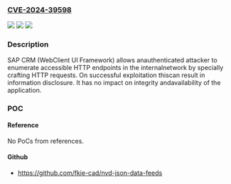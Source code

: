 ### [CVE-2024-39598](https://cve.mitre.org/cgi-bin/cvename.cgi?name=CVE-2024-39598)
![](https://img.shields.io/static/v1?label=Product&message=SAP%20CRM%20WebClient%20UI&color=blue)
![](https://img.shields.io/static/v1?label=Version&message=%3D%20S4FND%20102%20&color=brighgreen)
![](https://img.shields.io/static/v1?label=Vulnerability&message=CWE-918%3A%20Server-Side%20Request%20Forgery&color=brighgreen)

### Description

SAP CRM (WebClient UI Framework) allows anauthenticated attacker to enumerate accessible HTTP endpoints in the internalnetwork by specially crafting HTTP requests. On successful exploitation thiscan result in information disclosure. It has no impact on integrity andavailability of the application.

### POC

#### Reference
No PoCs from references.

#### Github
- https://github.com/fkie-cad/nvd-json-data-feeds

